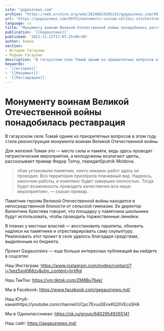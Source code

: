 ```yaml
---
site: "gagauznews.com"
archive: "https://web.archive.org/web/20240624205143/gagauznews.com/99753/monumentu-voinam-velikoj-otechestvennoj-vojny-ponadobilas-restavratsiya.html"
url: "https://gagauznews.com/99753/monumentu-voinam-velikoj-otechestvennoj-vojny-ponadobilas-restavratsiya.html"
language: ru
title: "Монументу воинам Великой Отечественной войны понадобилась реставрация"
publication: '[[Gagauznews]]'
published: '2021-11-12T17:07:25+00:00'
author: Алина
section:
- История Гагаузии
- Родная Гагаузия
description: "В гагаузском селе Томай одним из приоритетных вопросов в этом году стала реконструкция монумента воинам Великой Отечественной войны. Для жителей Томая это — место силы и памяти, ведь здесь проводят патриотические мероприятия, а молодожены возлагают цветы, рассказывает примар Федор Топчу, передал Sputnik Moldova. «Как установили памятник, никто никаких работ здесь не проводил. Вся территория приобрела плачевный вид. Надеюсь, закончим работы, и комплекс будет завершен полностью. Тогда будет возможность проводить качественно все наши мероприятия», — сказал примар. Памятник героям Великой Отечественной войны находится в непосредственной близости от сельской гимназии. Ее директор Валентина Христева говорит, что площадку у памятника школьники будут использовать, […]"
keywords:
- '[[история]]'
- '[[Монумент]]'
- '[[Реставрация]]'
---
```


# Монументу воинам Великой Отечественной войны понадобилась реставрация

В гагаузском селе Томай одним из приоритетных вопросов в этом году стала реконструкция монумента воинам Великой Отечественной войны.

Для жителей Томая это — место силы и памяти, ведь здесь проводят патриотические мероприятия, а молодожены возлагают цветы, рассказывает примар Федор Топчу, передалSputnik Moldova.

> «Как установили памятник, никто никаких работ здесь не проводил. Вся территория приобрела плачевный вид. Надеюсь, закончим работы, и комплекс будет завершен полностью. Тогда будет возможность проводить качественно все наши мероприятия», — сказал примар.

Памятник героям Великой Отечественной войны находится в непосредственной близости от сельской гимназии. Ее директор Валентина Христева говорит, что площадку у памятника школьники будут использовать, чтобы проводить торжественные линейки.

В планах у местных властей — восстановить парапеты, обновить надписи на памятнике и отреставрировать саму скульптуру. Реализовать этот проект в селе удалось благодаря средствам, выделенным из бюджета.

Проект Gagauznews — еще больше интересных публикаций вы найдете в соцсетях:

Наш Инстаграм: https://www.instagram.com/invites/contact/?i=1xez5snl068zy&utm_content=hrji9gl

Наш ТикТок: https://vm.tiktok.com/ZM8Bu76ek/

Мы в Facebook: https://www.facebook.com/gagauznews.md/

Наш Ютуб-каналhttps://youtube.com/channel/UCpc7EvusSEnxKQ2IVEcsSHA

Мы в Oдноклассниках: https://ok.ru/group/64029549265141

Наш сайт: https://gagauznews.md/